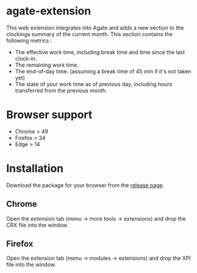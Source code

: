 # agate-extension
This web extension integrates into Agate and adds a new section to the clockings summary of the current month. This section contains the following metrics :
  - The effective work time, including break time and time since the last clock-in.
  - The remaining work time.
  - The end-of-day time. (assuming a break time of 45 min if it's not taken yet)
  - The state of your work time as of previous day, including hours transferred from the previous month.

# Browser support
  - Chrome > 49
  - Firefox > 34
  - Edge > 14

# Installation
Download the package for your browser from the [release page](https://github.com/nojhamster/agate-extension/releases).

## Chrome
Open the extension tab (menu -> more tools -> extensions) and drop the CRX file into the window.

## Firefox
Open the extension tab (menu -> modules -> extensions) and drop the XPI file into the window.
